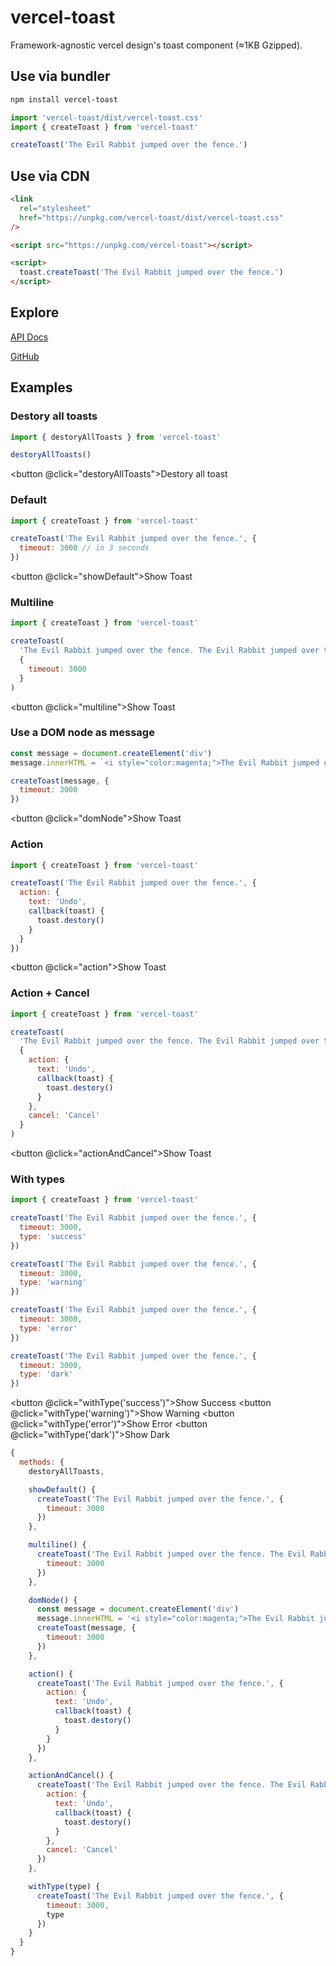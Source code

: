 # vercel-toast

Framework-agnostic vercel design's toast component (≈1KB Gzipped).

## Use via bundler

```bash
npm install vercel-toast
```

```js
import 'vercel-toast/dist/vercel-toast.css'
import { createToast } from 'vercel-toast'

createToast('The Evil Rabbit jumped over the fence.')
```

## Use via CDN

```html
<link
  rel="stylesheet"
  href="https://unpkg.com/vercel-toast/dist/vercel-toast.css"
/>

<script src="https://unpkg.com/vercel-toast"></script>

<script>
  toast.createToast('The Evil Rabbit jumped over the fence.')
</script>
```

## Explore

<a href="/docs/">API Docs</a>

[GitHub](https://github.com/evillt/vercel-toast)

## Examples

### Destory all toasts

```js
import { destoryAllToasts } from 'vercel-toast'

destoryAllToasts()
```

<button @click="destoryAllToasts">Destory all toast</button>

### Default

```js
import { createToast } from 'vercel-toast'

createToast('The Evil Rabbit jumped over the fence.', {
  timeout: 3000 // in 3 seconds
})
```

<button @click="showDefault">Show Toast</button>

### Multiline

```js
import { createToast } from 'vercel-toast'

createToast(
  'The Evil Rabbit jumped over the fence. The Evil Rabbit jumped over the fence. The Evil Rabbit jumped over the fence. The Evil Rabbit jumped over the fence.',
  {
    timeout: 3000
  }
)
```

<button @click="multiline">Show Toast</button>

### Use a DOM node as message

```js
const message = document.createElement('div')
message.innerHTML = `<i style="color:magenta;">The Evil Rabbit jumped over the fence.</i>`

createToast(message, {
  timeout: 3000
})
```

<button @click="domNode">Show Toast</button>

### Action

```js
import { createToast } from 'vercel-toast'

createToast('The Evil Rabbit jumped over the fence.', {
  action: {
    text: 'Undo',
    callback(toast) {
      toast.destory()
    }
  }
})
```

<button @click="action">Show Toast</button>

### Action + Cancel

```js
import { createToast } from 'vercel-toast'

createToast(
  'The Evil Rabbit jumped over the fence. The Evil Rabbit jumped over the fence again.',
  {
    action: {
      text: 'Undo',
      callback(toast) {
        toast.destory()
      }
    },
    cancel: 'Cancel'
  }
)
```

<button @click="actionAndCancel">Show Toast</button>

### With types

```js
import { createToast } from 'vercel-toast'

createToast('The Evil Rabbit jumped over the fence.', {
  timeout: 3000,
  type: 'success'
})

createToast('The Evil Rabbit jumped over the fence.', {
  timeout: 3000,
  type: 'warning'
})

createToast('The Evil Rabbit jumped over the fence.', {
  timeout: 3000,
  type: 'error'
})

createToast('The Evil Rabbit jumped over the fence.', {
  timeout: 3000,
  type: 'dark'
})
```

<button @click="withType('success')">Show Success</button>
<button @click="withType('warning')">Show Warning</button>
<button @click="withType('error')">Show Error</button>
<button @click="withType('dark')">Show Dark</button>

```js { mixin: true }
{
  methods: {
    destoryAllToasts,

    showDefault() {
      createToast('The Evil Rabbit jumped over the fence.', {
        timeout: 3000
      })
    },

    multiline() {
      createToast('The Evil Rabbit jumped over the fence. The Evil Rabbit jumped over the fence. The Evil Rabbit jumped over the fence. The Evil Rabbit jumped over the fence.', {
        timeout: 3000
      })
    },

    domNode() {
      const message = document.createElement('div')
      message.innerHTML = '<i style="color:magenta;">The Evil Rabbit jumped over the fence.</i>'
      createToast(message, {
        timeout: 3000
      })
    },

    action() {
      createToast('The Evil Rabbit jumped over the fence.', {
        action: {
          text: 'Undo',
          callback(toast) {
            toast.destory()
          }
        }
      })
    },

    actionAndCancel() {
      createToast('The Evil Rabbit jumped over the fence. The Evil Rabbit jumped over the fence again.', {
        action: {
          text: 'Undo',
          callback(toast) {
            toast.destory()
          }
        },
        cancel: 'Cancel'
      })
    },

    withType(type) {
      createToast('The Evil Rabbit jumped over the fence.', {
        timeout: 3000,
        type
      })
    }
  }
}
```
